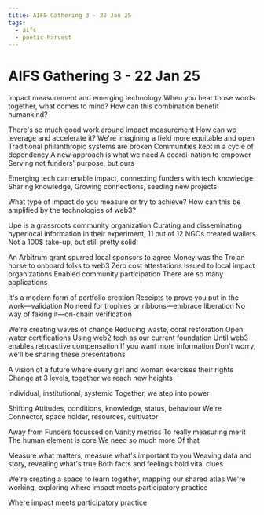 ```yaml
---
title: AIFS Gathering 3 - 22 Jan 25
tags:
  - aifs
  - poetic-harvest
---
```


# AIFS Gathering 3 - 22 Jan 25

Impact measurement and emerging technology
When you hear those words together, what comes to mind?
How can this combination benefit humankind? 

There's so much good work around impact measurement
How can we leverage and accelerate it? 
We're imagining a field more equitable and open
Traditional philanthropic systems are broken
Communities kept in a cycle of dependency
A new approach is what we need
A coordi-nation to empower 
Serving not funders' purpose, but ours

Emerging tech can enable impact, connecting funders with tech knowledge
Sharing knowledge, Growing connections, seeding new projects

What type of impact do you measure or try to achieve?
How can this be amplified by the technologies of web3?

Upe is a grassroots community organization
Curating and disseminating hyperlocal information 
In their experiment, 11 out of 12 NGOs created wallets
Not a 100$ take-up, but still pretty solid!

An Arbitrum grant spurred local sponsors to agree
Money was the Trojan horse to onboard folks to web3
Zero cost attestations
Issued to local impact organizations
Enabled community participation
There are so many applications


It's a modern form of portfolio creation
Receipts to prove you put in the work—validation
No need for trophies or ribbons—embrace liberation
No way of faking it—on-chain verification


We're creating waves of change
Reducing waste, coral restoration
Open water certifications 
Using web2 tech as our current foundation
Until web3 enables retroactive compensation
If you want more information
Don't worry, we'll be sharing these presentations


A vision of a future where every girl and woman exercises their rights
Change at 3 levels, together we reach new heights

individual, institutional, systemic
Together, we step into power

Shifting Attitudes, conditions, knowledge, status, behaviour
We're Connector, space holder, resources, cultivator

Away from Funders focussed on Vanity metrics
To really measuring merit
The human element is core
We need so much more
Of that

Measure what matters, measure what's important to you
Weaving data and story, revealing what's true
Both facts and feelings hold vital clues

We're creating a space to learn together, mapping our shared atlas
We're working, exploring where impact meets participatory practice

Where impact meets participatory practice